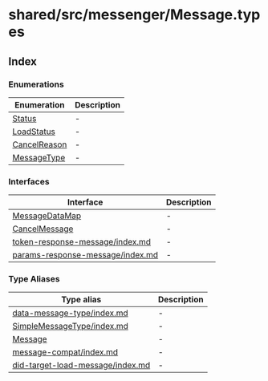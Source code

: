 # shared/src/messenger/Message.types

## Index

### Enumerations

| Enumeration | Description |
| ------ | ------ |
| [Status](enumerations/status.md) | - |
| [LoadStatus](enumerations/load-status/index.md) | - |
| [CancelReason](enumerations/cancel-reason/index.md) | - |
| [MessageType](enumerations/message-type/index.md) | - |

### Interfaces

| Interface | Description |
| ------ | ------ |
| [MessageDataMap](interfaces/message-data-map/index.md) | - |
| [CancelMessage](interfaces/cancel-message/index.md) | - |
| [token-response-message/index.md](interfaces/token-response-message/index.md.md) | - |
| [params-response-message/index.md](interfaces/params-response-message/index.md.md) | - |

### Type Aliases

| Type alias | Description |
| ------ | ------ |
| [data-message-type/index.md](type-aliases/data-message-type/index.md) | - |
| [SimpleMessageType/index.md](type-aliases/simple-message-type/index.md) | - |
| [Message](type-aliases/message/index.md) | - |
| [message-compat/index.md](type-aliases/message-compat/index.md.md) | - |
| [did-target-load-message/index.md](type-aliases/did-target-load-message/index.md.md) | - |
